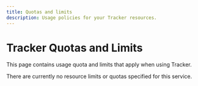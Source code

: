 ```yaml
---
title: Quotas and limits
description: Usage policies for your Tracker resources.
---
```


# Tracker Quotas and Limits

This page contains usage quota and limits that apply when using Tracker.


There are currently no resource limits or quotas specified for this service.
